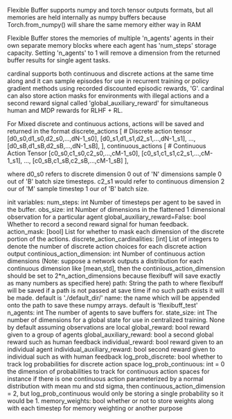 Flexible Buffer supports numpy and torch tensor outputs formats,
but all memories are held internally as numpy buffers because
Torch.from_numpy() will share the same memory either way in RAM

Flexible Buffer stores the memories of multiple 'n_agents' agents
in their own separate memory blocks where each agent has 'num_steps'
storage capacity. Setting 'n_agents' to 1 will remove a dimension
from the returned buffer results for single agent tasks.

cardinal supports both continuous and discrete actions at the
same time along and it can sample episodes for use in recurrent training
or policy gradient methods using recorded discounted episodic rewards,
'G'. cardinal can also store action masks for environments with
illegal actions and a second reward signal called 'global_auxiliary_reward' for
simultaneous human and MDP rewards for RLHF + RL.

For Mixed discrete and continuous actions, actions will be saved and
returned in the format
    discrete_actions
        [   # Discrete action tensor
            [d0_s0,d1_s0,d2_s0,...,dN-1_s0],
            [d0_s1,d1_s1,d2_s1,...,dN-1_s1],
                        ...,
            [d0_sB,d1_sB,d2_sB,...,dN-1_sB],
        ],
    continuous_actions
        [   # Continuous Action Tensor
            [c0_s0,c1_s0,c2_s0,...,cM-1_s0],
            [c0_s1,c1_s1,c2_s1,...,cM-1_s1],
                        ...,
            [c0_sB,c1_sB,c2_sB,...,cM-1_sB]
        ],

where d0_s0 refers to discrete dimension 0 out of 'N' dimensions
sample 0 out of 'B' batch size timesteps. c2_s1 would refer to continuous
dimension 2 our of 'M' sample timestep 1 our of 'B' batch size.

init variables:
    num_steps: int Number of timesteps per agent to be saved in the
        buffer.
    obs_size: int Number of dimensions in the flattened 1 dimensional
        observation for a particular agent
    global_auxiliary_reward=False: bool Whether to record a second reward signal for
        human feedback.
    action_mask: [bool] List for whether to mask each dimension of the
        discrete portion of the actions.
    discrete_action_cardinalities: [int] List of integers to denote the
        number of discrete action choices for each discrete action output
    continious_action_dimension: int Number of continuous action dimensions
        (Note: suppose a network outputs a distribution for each
        continuous dimension like [mean,std], then the continious_action_dimension
        should be set to 2*n_action_dimensions because flexibuff will save
        exactly as many numbers as specified here)
    path: String the path to where flexibuff will be saved if a path is not
        passed at save time if no such path exists it will be made. default
        is './default_dir/'
    name: the name which will be appended onto the path to save these numpy
        arrays. default is 'flexibuff_test'
    n_agents: int The number of agents to save buffers for.
    state_size: int The number of dimensions for a global state for use in
        centralized training. None by default assuming observations are local
    global_reward: bool reward given to a group of agents
    global_auxiliary_reward: bool a second global reward such as human feedback
    individual_reward: bool reward given to an individual agent
    individual_auxiliary_reward: bool second reward given to individual such as
        with human feedback
    log_prob_discrete: bool whether to track log probabilities for discrete action
        space
    log_prob_continuous: int = 0 the dimension of probabilities to track for
        continuous action spaces for instance if there is one continuous action
        parameterized by a normal distribution with mean mu and std sigma, then
        continuous_action_dimension = 2, but log_prob_continuous would only be
        storing a single probability so it would be 1.
    memory_weights: bool whether or not to store weights along with each timestep
        for memory weighting or another purpose